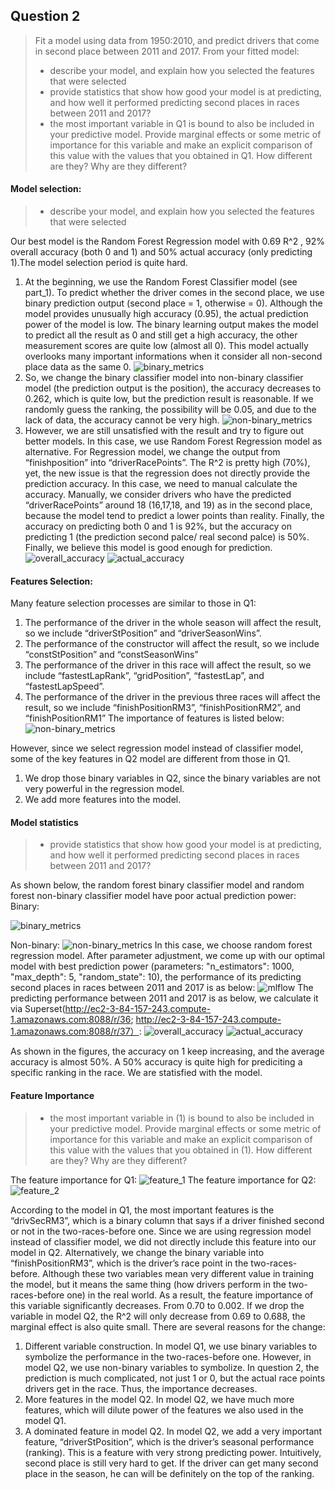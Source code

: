 ## Question 2

> Fit a model using data from 1950:2010, and predict drivers that come in second place between 2011 and 2017. From your fitted model:
> - describe your model, and explain how you selected the features that were selected
> - provide statistics that show how good your model is at predicting, and how well it performed predicting second places in races between 2011 and 2017?
> - the most important variable in Q1 is bound to also be included in your predictive model. Provide marginal effects or some metric of importance for this variable and make an explicit comparison of this value with the values that you obtained in Q1. How different are they? Why are they different?

#### Model selection:
> - describe your model, and explain how you selected the features that were selected

Our best model is the Random Forest Regression model with 0.69 R^2 , 92% overall accuracy (both 0 and 1) and 50% actual accuracy (only predicting 1).The model selection period is quite hard.

1.	At the beginning, we use the Random Forest Classifier model (see part_1). To predict whether the driver comes in the second place, we use binary prediction output (second place = 1, otherwise = 0). Although the model provides unusually high accuracy (0.95), the actual prediction power of the model is low. The binary learning output makes the model to predict all the result as 0 and still get a high accuracy, the other measurement scores are quite low (almost all 0). This model actually overlooks many important informations when it consider all non-second place data as the same 0.
 ![binary_metrics](https://github.com/QMSS-GR5069-Spring2021/group-project-group_3_let-s_go_hamilton/blob/main/reports/figures/Q2_Binary_Metrics.png)
2.	So, we change the binary classifier model into non-binary classifier model (the prediction output is the position), the accuracy decreases to 0.262, which is quite low, but the prediction result is reasonable. If we randomly guess the ranking, the possibility will be 0.05, and due to the lack of data, the accuracy cannot be very high.
 ![non-binary_metrics](https://github.com/QMSS-GR5069-Spring2021/group-project-group_3_let-s_go_hamilton/blob/main/reports/figures/Q2_Non-Binary_Metrics.png)
3.	However, we are still unsatisfied with the result and try to figure out better models. In this case, we use Random Forest Regression model as alternative. For Regression model, we change the output from “finishposition” into “driverRacePoints”. The R^2 is pretty high (70%), yet, the new issue is that the regression does not directly provide the prediction accuracy. In this case, we need to manual calculate the accuracy. Manually, we consider drivers who have the predicted “driverRacePoints” around 18 (16,17,18, and 19) as in the second place, because the model tend to predict a lower points than reality. Finally, the accuracy on predicting both 0 and 1 is 92%, but the accuracy on predicting 1 (the prediction second palce/ real second palce) is 50%. Finally, we believe this model is good enough for prediction.
![overall_accuracy](https://github.com/QMSS-GR5069-Spring2021/group-project-group_3_let-s_go_hamilton/blob/main/reports/figures/Q2_Overall_Accuracy.png)
![actual_accuracy](https://github.com/QMSS-GR5069-Spring2021/group-project-group_3_let-s_go_hamilton/blob/main/reports/figures/Q2_Actual_accuracy_as1.png)

#### Features Selection:

Many feature selection processes are similar to those in Q1:
1.	The performance of the driver in the whole season will affect the result, so we include “driverStPosition” and “driverSeasonWins”.
2.	The performance of the constructor will affect the result, so we include “constStPosition” and “constSeasonWins”
3.	The performance of the driver in this race will affect the result, so we include “fastestLapRank”, “gridPosition”, “fastestLap”, and “fastestLapSpeed”.
4.	The performance of the driver in the previous three races will affect the result, so we include “finishPositionRM3”, “finishPositionRM2”, and “finishPositionRM1”
The importance of features is listed below:
 ![non-binary_metrics](https://github.com/QMSS-GR5069-Spring2021/group-project-group_3_let-s_go_hamilton/blob/main/reports/figures/Q2_Features_Importance.png)
 
However, since we select regression model instead of classifier model, some of the key features in Q2 model are different from those in Q1.
1.	We drop those binary variables in Q2, since the binary variables are not very powerful in the regression model.
2.	We add more features into the model.

#### Model statistics
> - provide statistics that show how good your model is at predicting, and how well it performed predicting second places in races between 2011 and 2017?

As shown below, the random forest binary classifier model and random forest non-binary classifier model have poor actual prediction power:
Binary:

![binary_metrics](https://github.com/QMSS-GR5069-Spring2021/group-project-group_3_let-s_go_hamilton/blob/main/reports/figures/Q2_Binary_Metrics.png)
 
Non-binary:
 ![non-binary_metrics](https://github.com/QMSS-GR5069-Spring2021/group-project-group_3_let-s_go_hamilton/blob/main/reports/figures/Q2_Non-Binary_Metrics.png)
In this case, we choose random forest regression model. After parameter adjustment, we come up with our optimal model with best prediction power (parameters: "n_estimators": 1000, "max_depth": 5, "random_state": 10), the performance of its predicting second places in races between 2011 and 2017 is as below:
  ![mlflow](https://github.com/QMSS-GR5069-Spring2021/group-project-group_3_let-s_go_hamilton/blob/main/reports/figures/Q2_MLflow_result.png)
The predicting performance between 2011 and 2017 is as below, we calculate it via Superset(http://ec2-3-84-157-243.compute-1.amazonaws.com:8088/r/36; http://ec2-3-84-157-243.compute-1.amazonaws.com:8088/r/37）:
![overall_accuracy](https://github.com/QMSS-GR5069-Spring2021/group-project-group_3_let-s_go_hamilton/blob/main/reports/figures/Q2_Overall_Accuracy.png)
![actual_accuracy](https://github.com/QMSS-GR5069-Spring2021/group-project-group_3_let-s_go_hamilton/blob/main/reports/figures/Q2_Actual_accuracy_as1.png)

As shown in the figures, the accuracy on 1 keep increasing, and the average accuracy is almost 50%. A 50% accuracy is quite high for prediciting a specific ranking in the race. We are statisfied with the model.

#### Feature Importance
> - the most important variable in (1) is bound to also be included in your predictive model. Provide marginal effects or some metric of importance for this variable and make an explicit comparison of this value with the values that you obtained in (1). How different are they? Why are they different?

The feature importance for Q1:
 ![feature_1](https://github.com/QMSS-GR5069-Spring2021/group-project-group_3_let-s_go_hamilton/blob/main/reports/figures/Q2_most_feature_1.png)
The feature importance for Q2:
![feature_2](https://github.com/QMSS-GR5069-Spring2021/group-project-group_3_let-s_go_hamilton/blob/main/reports/figures/Q2_most_feature_2.png)
 
According to the model in Q1, the most important features is the “drivSecRM3”, which is a binary column that says if a driver finished second or not in the two-races-before one. Since we are using regression model instead of classifier model, we did not directly include this feature into our model in Q2. Alternatively, we change the binary variable into “finishPositionRM3”, which is the driver’s race point in the two-races-before. Although these two variables mean very different value in training the model, but it means the same thing (how drivers perform in the two-races-before one) in the real world.
As a result, the feature importance of this variable significantly decreases. From 0.70 to 0.002. If we drop the variable in model Q2, the R^2 will only decrease from 0.69 to 0.688, the marginal effect is also quite small. 
There are several reasons for the change:
1.	Different variable construction. In model Q1, we use binary variables to symbolize the performance in the two-races-before one. However, in model Q2, we use non-binary variables to symbolize. In question 2, the prediction is much complicated, not just 1 or 0, but the actual race points drivers get in the race. Thus, the importance decreases.
2.	More features in the model Q2. In model Q2, we have much more features, which will dilute power of the features we also used in the model Q1.
3.	A dominated feature in model Q2. In model Q2, we add a very important feature, “driverStPosition”, which is the driver’s seasonal performance (ranking). This is a feature with very strong predicting power. Intuitively, second place is still very hard to get. If the driver can get many second place in the season, he can will be definitely on the top of the ranking.


